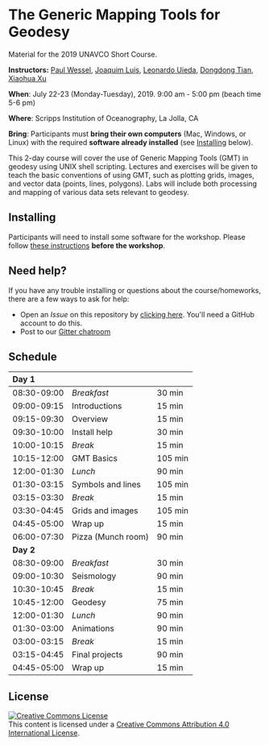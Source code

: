 # The Generic Mapping Tools for Geodesy

Material for the 2019 UNAVCO Short Course.

**Instructors:**
[Paul Wessel](http://www.soest.hawaii.edu/wessel/),
[Joaquim Luis](http://w3.ualg.pt/~jluis/),
[Leonardo Uieda](http://www.leouieda.com),
[Dongdong Tian](https://msu.edu/~tiandong/),
[Xiaohua Xu](https://www.researchgate.net/profile/Xiaohua_Xu7)

**When**:
July 22-23 (Monday-Tuesday), 2019. 9:00 am - 5:00 pm (beach time 5-6 pm)

**Where**:
Scripps Institution of Oceanography, La Jolla, CA

**Bring**:
Participants must **bring their own computers** (Mac, Windows, or Linux) with the
required **software already installed** (see [Installing](#installing) below).

This 2-day course will cover the use of Generic Mapping Tools (GMT) in geodesy
using UNIX shell scripting. Lectures and exercises will be given to teach the
basic conventions of using GMT, such as plotting grids, images, and vector data
(points, lines, polygons). Labs will include both processing and mapping of
various data sets relevant to geodesy.

## Installing

Participants will need to install some software for the workshop.
Please follow
[these instructions](INSTALL.md)
**before the workshop**.

## Need help?

If you have any trouble installing or questions about the course/homeworks,
there are a few ways to ask for help:

* Open an *Issue* on this repository by
  [clicking here](https://github.com/GenericMappingTools/2019-unavco-course/issues/new/choose).
  You'll need a GitHub account to do this.
* Post to our [Gitter chatroom](https://gitter.im/GenericMappingTools/2019-unavco-course)

## Schedule

| **Day 1**   | | |
|:------------|:----------|:-------------|
| 08:30-09:00 | *Breakfast*     | 30 min |
| 09:00-09:15 | Introductions | 15 min |
| 09:15-09:30 | Overview      | 15 min |
| 09:30-10:00 | Install help  | 30 min |
| 10:00-10:15 | *Break*         | 15 min |
| 10:15-12:00 | GMT Basics    | 105 min |
| 12:00-01:30 | *Lunch*      | 90 min |
| 01:30-03:15 | Symbols and lines      | 105 min |
| 03:15-03:30 | *Break*         | 15 min |
| 03:30-04:45 | Grids and images      | 105 min |
| 04:45-05:00 | Wrap up         | 15 min |
| 06:00-07:30 | Pizza (Munch room)         | 90 min |
| **Day 2** | | |
| 08:30-09:00 | *Breakfast*     | 30 min |
| 09:00-10:30 | Seismology | 90 min |
| 10:30-10:45 | *Break*      | 15 min |
| 10:45-12:00 | Geodesy  | 75 min |
| 12:00-01:30 | *Lunch*      | 90 min |
| 01:30-03:00 | Animations      | 90 min |
| 03:00-03:15 | *Break*         | 15 min |
| 03:15-04:45 | Final projects      | 90 min |
| 04:45-05:00 | Wrap up         | 15 min |

## License

<a rel="license" href="http://creativecommons.org/licenses/by/4.0/"><img alt="Creative Commons License" style="border-width:0" src="https://i.creativecommons.org/l/by/4.0/88x31.png" /></a><br />This content is licensed under a
<a rel="license" href="http://creativecommons.org/licenses/by/4.0/">Creative Commons Attribution 4.0 International License</a>.

